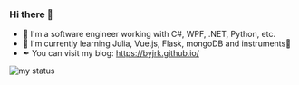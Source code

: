 ### Hi there 👋

- 🧑 I'm a software engineer working with C#, WPF, .NET, Python, etc.
- 📖 I'm currently learning Julia, Vue.js, Flask, mongoDB and instruments🎹
- ✒ You can visit my blog: https://byjrk.github.io/

<!--
**BYJRK/BYJRK** is a ✨ _special_ ✨ repository because its `README.md` (this file) appears on your GitHub profile.

Here are some ideas to get you started:

- 🔭 I’m currently working on ...
- 🌱 I’m currently learning ...
- 👯 I’m looking to collaborate on ...
- 🤔 I’m looking for help with ...
- 💬 Ask me about ...
- 📫 How to reach me: ...
- 😄 Pronouns: ...
- ⚡ Fun fact: ...
-->

![my status](https://github-readme-stats.vercel.app/api?username=byjrk&show_icons=true)
